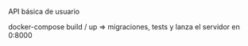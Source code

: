 API básica de usuario

docker-compose build / up => migraciones, tests y lanza el servidor en 0:8000
